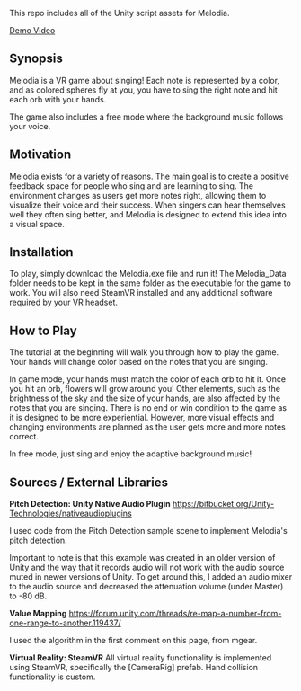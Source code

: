This repo includes all of the Unity script assets for Melodia. 

[Demo Video](https://www.youtube.com/watch?v=vP3Afu5f-BE&t=76s)

## Synopsis

Melodia is a VR game about singing! Each note is represented by a color, and as 
colored spheres fly at you, you have to sing the right note and hit each 
orb with your hands. 

The game also includes a free mode where the background music follows 
your voice. 

## Motivation

Melodia exists for a variety of reasons. The main goal is to create a positive
feedback space for people who sing and are learning to sing. The environment 
changes as users get more notes right, allowing them to visualize their voice and 
their success. When singers can hear themselves well they often sing better, and Melodia 
is designed to extend this idea into a visual space.  

## Installation

To play, simply download the Melodia.exe file and run it! The Melodia_Data folder needs
to be kept in the same folder as the executable for the game to work. You will also need 
SteamVR installed and any additional software required by your VR headset. 

## How to Play 

The tutorial at the beginning will walk you through how to play the game. Your hands will 
change color based on the notes that you are singing.

In game mode, your hands must match the color of each orb to hit it. Once you hit an orb, 
flowers will grow around you! Other elements, such as the brightness of the sky and the size 
of your hands, are also affected by the notes that you are singing. There is no end or win 
condition to the game as it is designed to be more experiential. However, more visual effects 
and changing environments are planned as the user gets more and more notes correct. 

In free mode, just sing and enjoy the adaptive background music! 

## Sources / External Libraries 

**Pitch Detection: Unity Native Audio Plugin**
https://bitbucket.org/Unity-Technologies/nativeaudioplugins

I used code from the Pitch Detection sample scene to implement Melodia's pitch 
detection. 

Important to note is that this example was created in an older version of Unity 
and the way that it records audio will not work with the audio source muted in 
newer versions of Unity. To get around this, I added an audio mixer to the audio 
source and decreased the attenuation volume (under Master) to -80 dB. 

**Value Mapping** 
https://forum.unity.com/threads/re-map-a-number-from-one-range-to-another.119437/

I used the algorithm in the first comment on this page, from mgear. 

**Virtual Reality: SteamVR** 
All virtual reality functionality is implemented using SteamVR, specifically the 
[CameraRig] prefab. Hand collision functionality is custom.

